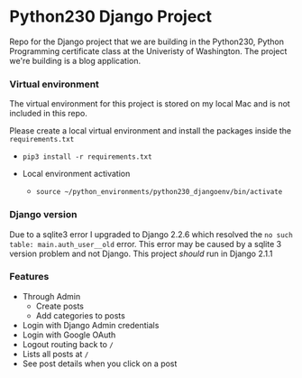 # Python230 Django Project

Repo for the Django project that we are building in the Python230, Python Programming certificate class at the Univeristy of Washington.
The project we're building is a blog application.

### Virtual environment
The virtual environment for this project is stored on my local Mac and is not included in this repo.

Please create a local virtual environment and install the packages inside the `requirements.txt`
* `pip3 install -r requirements.txt`

* Local environment activation
	* `source ~/python_environments/python230_djangoenv/bin/activate`



### Django version
Due to a sqlite3 error I upgraded to Django 2.2.6 which resolved the `no such table: main.auth_user__old` error. This error may be caused by a sqlite 3 version problem and not Django. This project _should_ run in Django 2.1.1

### Features
* Through Admin
	* Create posts
	* Add categories to posts
* Login with Django Admin credentials
* Login with Google OAuth
* Logout routing back to `/`
* Lists all posts at `/`
* See post details when you click on a post
